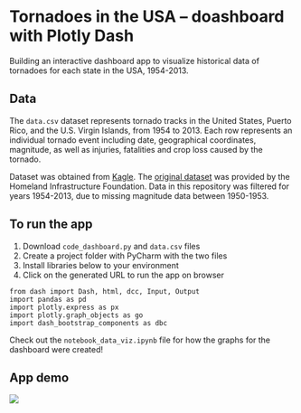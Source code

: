 # Tornadoes in the USA – doashboard with Plotly Dash 

Building an interactive dashboard app to visualize historical data of tornadoes for each state in the USA, 1954-2013.

## Data 

The `data.csv` dataset represents tornado tracks in the United States, Puerto Rico, and the U.S. Virgin Islands, from 1954 to 2013. Each row represents an individual tornado event including date, geographical coordinates, magnitude, as well as injuries, fatalities and crop loss caused by the tornado.  

Dataset was obtained from [Kagle](https://www.kaggle.com/datasets/thedevastator/1950-2013-north-america-tornadoes-historical-tra). The [original dataset](https://data.world/dhs/historical-tornado-tracks) was provided by the Homeland Infrastructure Foundation. Data in this repository was filtered for years 1954-2013, due to missing magnitude data between 1950-1953. 


## To run the app 

1. Download `code_dashboard.py` and `data.csv` files
2. Create a project folder with PyCharm with the two files
3. Install libraries below to your environment
4. Click on the generated URL to run the app on browser

```
from dash import Dash, html, dcc, Input, Output
import pandas as pd
import plotly.express as px
import plotly.graph_objects as go
import dash_bootstrap_components as dbc
```

Check out the `notebook_data_viz.ipynb` file for how the graphs for the dashboard were created! 


## App demo 
![](demo.gif)

